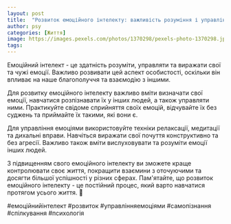 ```yaml
---
layout: post
title:  "Розвиток емоційного інтелекту: важливість розуміння і управління власними та чужими емоціями."
author: psy
categories: [Життя]
image: https://images.pexels.com/photos/1370298/pexels-photo-1370298.jpeg?auto=compress&cs=tinysrgb&fit=crop&h=627&w=1200
tags: 
---
```


Емоційний інтелект - це здатність розуміти, управляти та виражати свої та чужі емоції. Важливо розвивати цей аспект особистості, оскільки він впливає на наше благополуччя та взаємодію з іншими.

Для розвитку емоційного інтелекту важливо вміти визначати свої емоції, навчатися розпізнавати їх у інших людей, а також управляти ними. Практикуйте свідоме сприйняття своїх емоцій, відчувайте їх без суджень та приймайте їх такими, які вони є.

Для управління емоціями використовуйте техніки релаксації, медитації та дихальні вправи. Навчіться виражати свої почуття конструктивно та без агресії. Важливо також вміти вислуховувати та розуміти емоції інших людей.

З підвищенням свого емоційного інтелекту ви зможете краще контролювати своє життя, покращити взаємини з оточуючими та досягти більшої успішності у різних сферах. Пам'ятайте, що розвиток емоційного інтелекту - це постійний процес, який варто навчатися протягом усього життя. 🌟

#емоційнийінтелект #розвиток #управлінняемоціями #самопізнання #спілкування #психологія


